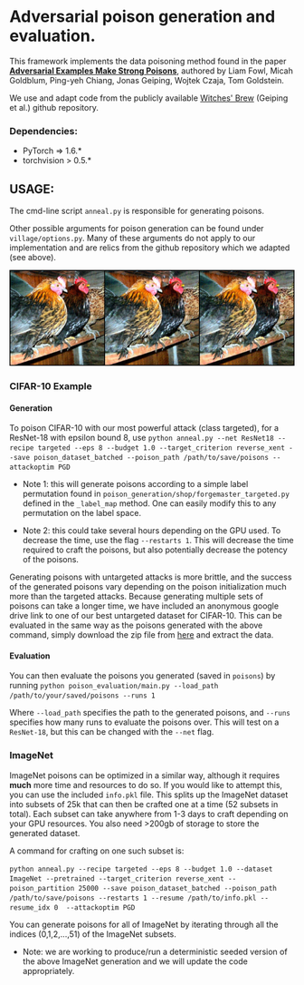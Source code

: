 # Adversarial poison generation and evaluation.

This framework implements the data poisoning method found in the paper [**Adversarial Examples Make Strong Poisons**](https://arxiv.org/abs/2106.10807), authored by Liam Fowl, Micah Goldblum, Ping-yeh Chiang, Jonas Geiping, Wojtek Czaja, Tom Goldstein.


We use and adapt code from the publicly available [Witches' Brew](https://github.com/JonasGeiping/poisoning-gradient-matching.git) (Geiping et al.) github repository.


### Dependencies:
* PyTorch => 1.6.*
* torchvision > 0.5.*


## USAGE:

The cmd-line script ```anneal.py``` is responsible for generating poisons.

Other possible arguments for poison generation can be found under ```village/options.py```.
Many of these arguments do not apply to our implementation and are relics from the github repository
which we adapted (see above).

![Teaser](imgs/targeted_imagenet_grid.png)

### CIFAR-10 Example

#### Generation
To poison CIFAR-10 with our most powerful attack (class targeted), for a ResNet-18 with epsilon bound 8, use
```python anneal.py --net ResNet18 --recipe targeted --eps 8 --budget 1.0 --target_criterion reverse_xent --save poison_dataset_batched --poison_path /path/to/save/poisons --attackoptim PGD```     

* Note 1: this will generate poisons according to a simple label permutation found in ```poison_generation/shop/forgemaster_targeted.py``` defined in the ```_label_map``` method. One can easily modify this to any permutation on the label space.

* Note 2: this could take several hours depending on the GPU used. To decrease the time, use the flag ```--restarts 1```. This will decrease the time required to craft the poisons, but also potentially decrease the potency of the poisons.

Generating poisons with untargeted attacks is more brittle, and the success of the generated poisons vary depending on the poison initialization much more than the targeted attacks. Because generating multiple sets of poisons can take a longer time, we have included an anonymous google drive link to one of our best untargeted dataset for CIFAR-10. This can be evaluated in the same way as the poisons generated with the above command, simply download the zip file from [here](https://drive.google.com/drive/folders/1dPvKzJWImoGZvBnRPqAx_3oa0EntKnhy?usp=sharing) and extract the data.


#### Evaluation
You can then evaluate the poisons you generated (saved in ```poisons```) by running
```python poison_evaluation/main.py --load_path /path/to/your/saved/poisons --runs 1```

Where ```--load_path``` specifies the path to the generated poisons, and ```--runs``` specifies how many runs to evaluate the poisons over. This will test on a ```ResNet-18```, but this can be changed with the ```--net``` flag.

### ImageNet

ImageNet poisons can be optimized in a similar way, although it requires **much** more time and resources to do so.
If you would like to attempt this, you can use the included ```info.pkl``` file. This splits up the ImageNet dataset into subsets of 25k
that can then be crafted one at a time (52 subsets in total). Each subset can take anywhere from 1-3 days to craft
depending on your GPU resources. You also need >200gb of storage to store the generated dataset.

A command for crafting on one such subset is:

```python anneal.py --recipe targeted --eps 8 --budget 1.0 --dataset ImageNet --pretrained --target_criterion reverse_xent --poison_partition 25000 --save poison_dataset_batched --poison_path /path/to/save/poisons --restarts 1 --resume /path/to/info.pkl --resume_idx 0  --attackoptim PGD```


You can generate poisons for all of ImageNet by iterating through all the indices (0,1,2,...,51) of the ImageNet subsets.

* Note: we are working to produce/run a deterministic seeded version of the above ImageNet generation and we will update the code appropriately.

